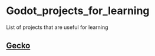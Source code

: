 # Godot_projects_for_learning
List of projects that are useful for learning

## [Gecko](https://github.com/Neurotremolo/Gecko)
